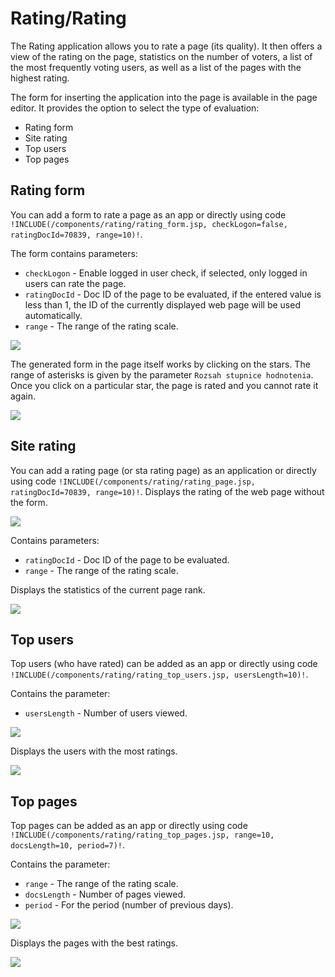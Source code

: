 # Rating/Rating

The Rating application allows you to rate a page (its quality). It then offers a view of the rating on the page, statistics on the number of voters, a list of the most frequently voting users, as well as a list of the pages with the highest rating.

The form for inserting the application into the page is available in the page editor. It provides the option to select the type of evaluation:
- Rating form
- Site rating
- Top users
- Top pages

## Rating form

You can add a form to rate a page as an app or directly using code `!INCLUDE(/components/rating/rating_form.jsp, checkLogon=false, ratingDocId=70839, range=10)!`.

The form contains parameters:
- `checkLogon` - Enable logged in user check, if selected, only logged in users can rate the page.
- `ratingDocId` - Doc ID of the page to be evaluated, if the entered value is less than 1, the ID of the currently displayed web page will be used automatically.
- `range` - The range of the rating scale.

![](rating-form_app.png)

The generated form in the page itself works by clicking on the stars. The range of asterisks is given by the parameter `Rozsah stupnice hodnotenia`. Once you click on a particular star, the page is rated and you cannot rate it again.

![](rating-form.png)

## Site rating

You can add a rating page (or sta rating page) as an application or directly using code `!INCLUDE(/components/rating/rating_page.jsp, ratingDocId=70839, range=10)!`. Displays the rating of the web page without the form.

![](rating-page_app.png)

Contains parameters:
- `ratingDocId` - Doc ID of the page to be evaluated.
- `range` - The range of the rating scale.

Displays the statistics of the current page rank.

![](rating-page.png)

## Top users

Top users (who have rated) can be added as an app or directly using code `!INCLUDE(/components/rating/rating_top_users.jsp, usersLength=10)!`.

Contains the parameter:
- `usersLength` - Number of users viewed.

![](rating-top-users_app.png)

Displays the users with the most ratings.

![](rating-top-users.png)

## Top pages

Top pages can be added as an app or directly using code `!INCLUDE(/components/rating/rating_top_pages.jsp, range=10, docsLength=10, period=7)!`.

Contains the parameter:
- `range` - The range of the rating scale.
- `docsLength` - Number of pages viewed.
- `period` - For the period (number of previous days).

![](rating-top-pages_app.png)

Displays the pages with the best ratings.

![](rating-top-pages.png)
